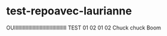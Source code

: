# test-repoavec-laurianne




OUIIIIIIIIIIIIIIIIIIIIIIIIIIIIIIIIIIIII
TEST 01 02 01 02
Chuck chuck
Boom
